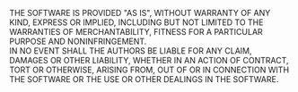 THE SOFTWARE IS PROVIDED "AS IS", WITHOUT WARRANTY OF ANY KIND, EXPRESS OR IMPLIED, INCLUDING BUT NOT LIMITED TO THE WARRANTIES OF MERCHANTABILITY, FITNESS FOR A PARTICULAR PURPOSE AND NONINFRINGEMENT.  
IN NO EVENT SHALL THE AUTHORS BE LIABLE FOR ANY CLAIM, DAMAGES OR OTHER LIABILITY, WHETHER IN AN ACTION OF CONTRACT, TORT OR OTHERWISE, ARISING FROM, OUT OF OR IN CONNECTION WITH THE SOFTWARE OR THE USE OR OTHER DEALINGS IN THE SOFTWARE.
